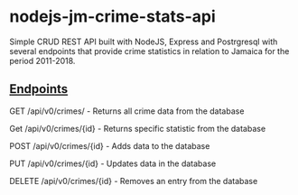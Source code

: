 # nodejs-jm-crime-stats-api
Simple CRUD REST API built with NodeJS, Express and Postrgresql with several endpoints that provide crime statistics in relation to Jamaica for the period 2011-2018.

## <ins>Endpoints</ins>

GET /api/v0/crimes/ - Returns all crime data from the database

Get /api/v0/crimes/{id} - Returns specific statistic from the database

POST /api/v0/crimes/{id} - Adds data to the database

PUT /api/v0/crimes/{id} - Updates data in the database

DELETE /api/v0/crimes/{id} - Removes an entry from the database
